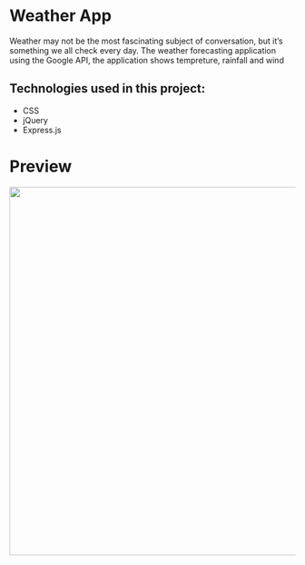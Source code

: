 # Weather App
Weather may not be the most fascinating subject of conversation, but it’s something we all check every day. The weather forecasting application using the Google API, the application shows tempreture, rainfall and wind

## Technologies used in this project:
* CSS
* jQuery
* Express.js


# Preview
<a href="https://media.giphy.com/media/W1rnR8SSuIPrzLEqpB/giphy.gif"><img src="https://media.giphy.com/media/W1rnR8SSuIPrzLEqpB/giphy.gif" width="650"></a>
